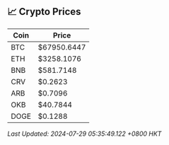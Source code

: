 ## 📈 Crypto Prices

| Coin | Price |
| ---- | ----- |
| BTC | $67950.6447 |
| ETH | $3258.1076 |
| BNB | $581.7148 |
| CRV | $0.2623 |
| ARB | $0.7096 |
| OKB | $40.7844 |
| DOGE | $0.1288 |

_Last Updated: 2024-07-29 05:35:49.122 +0800 HKT_